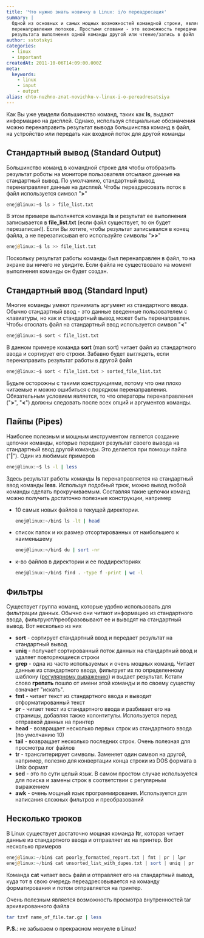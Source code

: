 ```yaml
---
title: 'Что нужно знать новичку в Linux: i/o переадресация'
summary: |
  Одной из основных и самых мощных возможностей командной строки, является
  перенаправления потоков. Простыми словами - это возможность передачи
  результата выполнения одной команды другой или чтение/запись в файл
author: sstotskyi
categories:
  - linux
  - important
createdAt: 2011-10-06T14:09:00.000Z
meta:
  keywords:
    - linux
    - input
    - output
alias: chto-nuzhno-znat-novichku-v-linux-i-o-pereadresatsiya
---
```


Как Вы уже увидели большинство команд, таких как **ls**, выдают информацию на дисплей. Однако, используя специальные обозначения можно перенаправить результат вывода большинства команд в файл, на устройство или передать как входной поток для другой команды

## Стандартный вывод (Standard Output)

Большинство команд в командной строке для чтобы отобразить результат роботы на мониторе пользователя отсылают данные на стандартный вывод. По умолчанию, стандартный вывод перенаправляет данные на дисплей. Чтобы переадресовать поток в файл используется символ "**\>**"

```bash
enej@linux:~$ ls > file_list.txt
```

В этом примере выполняется команда **ls** и результат ее выполнения записывается в **file\_list.txt** (если файл существует, то он будет перезаписан!). Если Вы хотите, чтобы результат записывался в конец файла, а не перезаписывал его используйте символы "**\>>**"

```php
enej@linux:~$ ls >> file_list.txt
```

Поскольку результат работы команды был перенаправлен в файл, то на экране вы ничего не увидите. Если файла не существовало на момент выполнения команды он будет создан.

## Стандартный ввод (Standard Input)

Многие команды умеют принимать аргумент из стандартного ввода. Обычно стандартный ввод - это данные введенные пользователем с клавиатуры, но как и стандартный вывод может быть перенаправлен. Чтобы отослать файл на стандартный ввод используется символ "**<**"

```bash
enej@linux:~$ sort < file_list.txt
```

В данном примере команда **sort** (man sort) читает файл из стандартного ввода и сортирует его строки. Забавно будет выглядеть, если перенаправить результат работы в другой файл

```bash
enej@linux:~$ sort < file_list.txt > sorted_file_list.txt
```

Будьте осторожны с такими конструкциями, потому что они плохо читаемые и можно ошибиться с порядком перенаправления. Обязательным условием является, то что операторы перенаправления ("**\>**", "**<**") должны следовать после всех опций и аргументов команды.

## Пайпы (Pipes)

Наиболее полезным и мощным инструментом является создание цепочки команды, которые передают результат своего вывода на стандартный ввод другой команды. Это делается при помощи пайпа ("**|**"). Один из любимых примеров

```bash
enej@linux:~$ ls -l | less
```

Здесь результат работы команды **ls** перенаправляется на стандартный ввод команды **less**. Используя подобный трюк, можно вывод любой команды сделать прокручиваемым. Составляя такие цепочки команд можно получить достаточно полезные конструкции, например

*   10 самых новых файлов в текущей директории.
    
    ```bash
    enej@linux:~/bin$ ls -lt | head
    ```
    
*   список папок и их размер отсортированных от наибольшего к наименьшему
    
    ```bash
    enej@linux:~/bin$ du | sort -nr
    ```
    
*   к-во файлов в директории и ее поддиректориях
    
    ```bash
    enej@linux:~/bin$ find . -type f -print | wc -l
    ```
    

## Фильтры

Существует группа команд, которые удобно использовать для фильтрации данных. Обычно они читают информацию из стандартного ввода, фильтруют/преобразовывают ее и выводят на стандартный вывод. Вот несколько из них

*   **sort** - сортирует стандартный ввод и передает результат на стандартный вывод
*   **uniq** - получает сортированный поток данных на стандартный ввод и удаляет повторяющиеся строки
*   **grep** - одна из часто используемых и очень мощных команд. Читает данные из стандартного ввода, фильтрует их по определенному шаблону ([регулярному выражению](http://ru.wikipedia.org/wiki/%D0%A0%D0%B5%D0%B3%D1%83%D0%BB%D1%8F%D1%80%D0%BD%D1%8B%D0%B5_%D0%B2%D1%8B%D1%80%D0%B0%D0%B6%D0%B5%D0%BD%D0%B8%D1%8F)) и выдает результат. Кстати слово **грепать** пошло от имени этой команды и по своему существу означает "искать".
*   **fmt** - читает текст из стандартного ввода и выводит отформатированный текст
*   **pr** - читает текст из стандартного ввода и разбивает его на страницы, добавляя также колонтитулы. Используется перед отправкой данных на принтер
*   **head** - возвращает несколько первых строк из стандартного ввода (по умолчанию 10)
*   **tail** - возвращает несколько последних строк. Очень полезная для просмотра лог файлов
*   **tr** - транслитерирует символы. Заменяет один символ на другой, например, полезно для конвертации конца строки из DOS формата в Unix формат
*   **sed** - это по сути целый язык. В самом простом случае используется для поиска и замены строк в соответствии с регулярным выражением
*   **awk** - очень мощный язык программирования. Используется для написания сложных фильтров и преобразований

## Несколько трюков

В Linux существует достаточно мощная команда **ltr**, которая читает данные из стандартного ввода и отправляет их на принтер. Вот несколько примеров

```php
enej@linux:~/bin$ cat poorly_formatted_report.txt | fmt | pr | lpr
enej@linux:~/bin$ cat unsorted_list_with_dupes.txt | sort | uniq | pr | lpr
```

Команда **cat** читает весь файл и отправляет его на стандартный вывод, куда тот в свою очередь переадресовывается на команду форматирования и потом отправляется на принтер.

Очень полезным является возможность просмотра внутренностей tar архивированного файла

```bash
tar tzvf name_of_file.tar.gz | less
```

**P.S.**: не забываем о прекрасном менуеле в Linux!